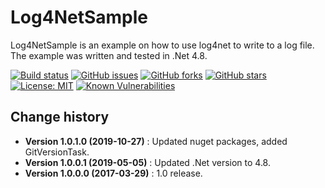 Log4NetSample
===============
Log4NetSample is an example on how to use log4net to write to a log file.
The example was written and tested in .Net 4.8.

[![Build status](https://ci.appveyor.com/api/projects/status/5yf0u1kqh82n4p84?svg=true)](https://ci.appveyor.com/project/SeppPenner/log4netsample)
[![GitHub issues](https://img.shields.io/github/issues/SeppPenner/Log4NetSample.svg)](https://github.com/SeppPenner/Log4NetSample/issues)
[![GitHub forks](https://img.shields.io/github/forks/SeppPenner/Log4NetSample.svg)](https://github.com/SeppPenner/Log4NetSample/network)
[![GitHub stars](https://img.shields.io/github/stars/SeppPenner/Log4NetSample.svg)](https://github.com/SeppPenner/Log4NetSample/stargazers)
[![License: MIT](https://img.shields.io/badge/License-MIT-blue.svg)](https://raw.githubusercontent.com/SeppPenner/Log4NetSample/master/License.txt)
[![Known Vulnerabilities](https://snyk.io/test/github/SeppPenner/Log4NetSample/badge.svg)](https://snyk.io/test/github/SeppPenner/Log4NetSample)

Change history
--------------

* **Version 1.0.1.0 (2019-10-27)** : Updated nuget packages, added GitVersionTask.
* **Version 1.0.0.1 (2019-05-05)** : Updated .Net version to 4.8.
* **Version 1.0.0.0 (2017-03-29)** : 1.0 release.